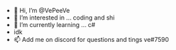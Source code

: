 - 👋 Hi, I’m @VePeeVe
- 👀 I’m interested in ... coding and shi
- 🌱 I’m currently learning ... c#
- idk
- 📫 Add me on discord for questions and tings ve#7590

<!---
VePeeVe/VePeeVe is a ✨ special ✨ repository because its `README.md` (this file) appears on your GitHub profile.
You can click the Preview link to take a look at your changes.
--->
